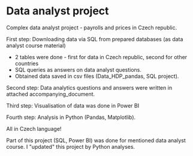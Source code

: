 # Data analyst project
Complex data analyst project - payrolls and prices in Czech republic.

First step: 
Downloading data via SQL from prepared databases (as data analyst course material)
- 2 tables were done - first for data in Czech republic, second for other countries 
- SQL queries as answers on data analyst questions.
- Obtained data saved in csv files (Data_HDP_pandas, SQL project).

Second step:
Data analytics questions and answers were written in attached accompanying_document. 

Third step:
Visualisation of data was done in Power BI 

Fourth step:
Analysis in Python (Pandas, Matplotlib).

All in Czech language! 

Part of this project (SQL, Power BI) was done for mentioned data analyst course. I "updated" this project by Python analyses. 
